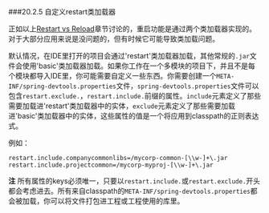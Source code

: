 ###20.2.5 自定义restart类加载器

正如以上[Restart vs Reload](http://docs.spring.io/spring-boot/docs/current-SNAPSHOT/reference/htmlsingle/#using-spring-boot-restart-vs-reload)章节讨论的，重启功能是通过两个类加载器实现的。对于大部分应用来说是没问题的，但有时候它可能导致类加载问题。

默认情况，在IDE里打开的项目会通过'restart'类加载器加载，其他常规的`.jar`文件会使用'basic'类加载器加载。如果你工作在一个多模块的项目下，并且不是每个模块都导入IDE里，你可能需要自定义一些东西。你需要创建一个`META-INF/spring-devtools.properties`文件，`spring-devtools.properties`文件可以包含`restart.exclude.`，`restart.include.`前缀的属性。`include`元素定义了那些需要加载进'restart'类加载器中的实体，`exclude`元素定义了那些需要加载进'basic'类加载器中的实体，这些属性的值是一个将应用到classpath的正则表达式。

例如：
```properties
restart.include.companycommonlibs=/mycorp-common-[\\w-]+\.jar
restart.include.projectcommon=/mycorp-myproj-[\\w-]+\.jar
```
**注** 所有属性的keys必须唯一，只要以`restart.include.`或`restart.exclude.`开头都会考虑进去。所有来自classpath的`META-INF/spring-devtools.properties`都会被加载，你可以将文件打包进工程或工程使用的库里。
